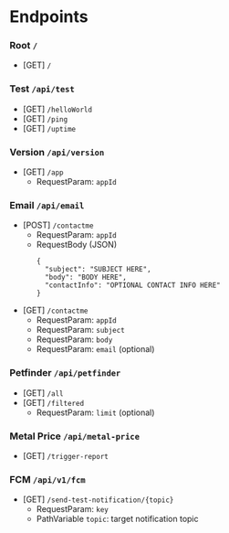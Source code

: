 # Endpoints

### Root `/`

* [GET] `/`

### Test `/api/test`

* [GET] `/helloWorld`
* [GET] `/ping`
* [GET] `/uptime`

### Version `/api/version`

* [GET] `/app`
    - RequestParam: `appId`

### Email `/api/email`

* [POST] `/contactme`
    - RequestParam: `appId`
    - RequestBody (JSON)
      ```
      {
        "subject": "SUBJECT HERE",
        "body": "BODY HERE",
        "contactInfo": "OPTIONAL CONTACT INFO HERE"
      }
      ```
* [GET] `/contactme`
    - RequestParam: `appId`
    - RequestParam: `subject`
    - RequestParam: `body`
    - RequestParam: `email` (optional)

### Petfinder `/api/petfinder`

* [GET] `/all`
* [GET] `/filtered`
    - RequestParam: `limit` (optional)

### Metal Price `/api/metal-price`

* [GET] `/trigger-report`

### FCM `/api/v1/fcm`

* [GET] `/send-test-notification/{topic}`
    - RequestParam: `key`
    - PathVariable `topic`: target notification topic